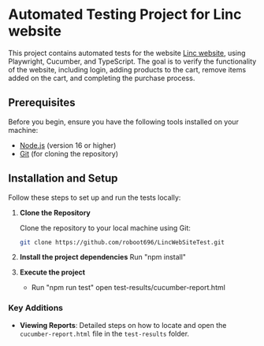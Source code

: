 # Automated Testing Project for Linc website

This project contains automated tests for the website [Linc website](https://www.saucedemo.com/), using Playwright, Cucumber, and TypeScript. The goal is to verify the functionality of the website, including login, adding products to the cart, remove items added on the cart,  and completing the purchase process.

## Prerequisites

Before you begin, ensure you have the following tools installed on your machine:

- [Node.js](https://nodejs.org/) (version 16 or higher)
- [Git](https://git-scm.com/) (for cloning the repository)

## Installation and Setup

Follow these steps to set up and run the tests locally:

1. **Clone the Repository**

   Clone the repository to your local machine using Git:

   ```bash
   git clone https://github.com/roboot696/LincWebSiteTest.git

2. **Install the project dependencies**
    Run "npm install"

3. **Execute the project**
   - Run "npm run test"
  open test-results/cucumber-report.html



### Key Additions

- **Viewing Reports**: Detailed steps on how to locate and open the `cucumber-report.html` file in the `test-results` folder.

